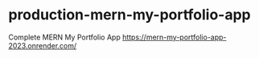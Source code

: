 # production-mern-my-portfolio-app
Complete MERN My Portfolio App
https://mern-my-portfolio-app-2023.onrender.com/
